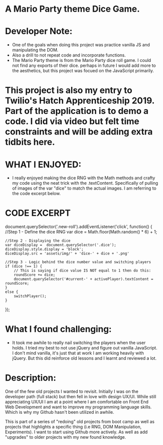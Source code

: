 # A Mario Party theme Dice Game.
# Developer Note:
- One of the goals when doing this project was practice vanilla JS and manipulating the DOM.
- Also a drill to not repeat code and incorporate functions.
- The Mario Party theme is from the Mario Party dice roll game. I could not find any exports of their dice. perhaps in future I would add more to the aesthetics, but this project was focued on the JavaScript primarily.
# This project is also my entry to Twilio's Hatch Apprenticeship 2019. Part of the application is to demo a code. I did via video but felt time constraints and will be adding extra tidbits here.

# WHAT I ENJOYED:
- I really enjoyed making the dice RNG with the Math methods and crafty my code using the neat trick with the .textContent. Specifically of pulling of images of the var "dice" to match the actual images. I am referring to the code excerpt below.

# CODE EXCERPT 
document.querySelector('.new-roll').addEventListener('click', function() {
    //Step 1 - Define the dice RNG
    var dice = Math.floor(Math.random() * 6) + 1; 

    //Step 2 - Displaying the dice
    var diceDisplay =  document.querySelector('.dice');
    diceDisplay.style.display = 'block';
    diceDisplay.src = 'assets/img/' + 'dice-' + dice + '.png'

    //Step 3 - Logic behind the dice number value and switching players
    if (dice !== 1) {
        // This is saying if dice value IS NOT equal to 1 then do this:
        roundScore += dice;
        document.querySelector('#current-' + activePlayer).textContent = roundScore;
    } 
    else {
        switchPlayer();
    }
});

# What I found challenging:
- It took me awhile to really nail switching the players when the user holds. I tried my best to not use jQuery and figure out vanilla JavaScript. I don't mind vanilla, it's just that at work I am working heavily with jQuery. But this did reinforce old lessons and I learnt and reviewed a lot.



# Description:
One of the few old projects I wanted to revisit. Initially I was on the developer path (full stack) but then fell in love with design UX/UI. 
While still appreciating UX/UI I am at a point where I am comfortable on Front End Web Development and want to improve my programming 
language skills. Which is why my Github hasn't been utilized in awhile. 

This is part of a series of "redoing" old projects from boot camp as well as projects that highlights a specific thing (i.e RNG,
DOM Manipulation, Experiments). I want to start using Github more actively. As well as add "upgrades" to older projects with my new
found knowledge.
